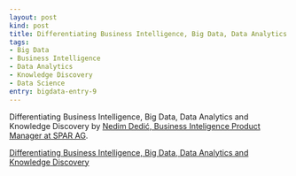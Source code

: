 ```yaml
---
layout: post
kind: post
title: Differentiating Business Intelligence, Big Data, Data Analytics and Knowledge Discovery
tags:
- Big Data
- Business Intelligence
- Data Analytics
- Knowledge Discovery
- Data Science
entry: bigdata-entry-9
---
```


<p>Differentiating Business Intelligence, Big Data, Data Analytics and Knowledge Discovery by <a href="https://www.linkedin.com/in/nedimdedic" target="_blank">Nedim Dedić, Business Inteligence Product Manager at SPAR AG</a>.</p>
<p><a href="https://www.linkedin.com/pulse/differentiating-business-intelligence-big-data-analytics-nedim-dedi%C4%87?trk=hp-feed-article-title-like" target="_blank">Differentiating Business Intelligence, Big Data, Data Analytics and Knowledge Discovery</a></p>
